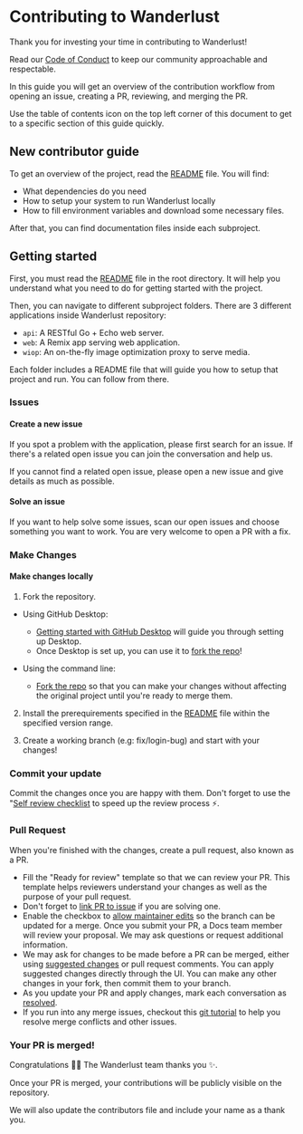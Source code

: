 # Contributing to Wanderlust <!-- omit in toc -->

Thank you for investing your time in contributing to Wanderlust!

Read our [Code of Conduct](./CODE_OF_CONDUCT.md) to keep our community approachable and respectable.

In this guide you will get an overview of the contribution workflow from opening an issue, creating a PR, reviewing, and merging the PR.

Use the table of contents icon on the top left corner of this document to get to a specific section of this guide quickly.

## New contributor guide

To get an overview of the project, read the [README](README.md) file. You will find:

- What dependencies do you need
- How to setup your system to run Wanderlust locally
- How to fill environment variables and download some necessary files.

After that, you can find documentation files inside each subproject.

## Getting started

First, you must read the [README](README.md) file in the root directory. It will help you understand what you need to do for getting started with the project.

Then, you can navigate to different subproject folders. There are 3 different applications inside Wanderlust repository:

- `api`: A RESTful Go + Echo web server.
- `web`: A Remix app serving web application.
- `wiop`: An on-the-fly image optimization proxy to serve media.

Each folder includes a README file that will guide you how to setup that project and run. You can follow from there.

### Issues

#### Create a new issue

If you spot a problem with the application, please first search for an issue. If there's a related open issue you can join the conversation and help us.

If you cannot find a related open issue, please open a new issue and give details as much as possible.

#### Solve an issue

If you want to help solve some issues, scan our open issues and choose something you want to work. You are very welcome to open a PR with a fix.

### Make Changes

#### Make changes locally

1. Fork the repository.

- Using GitHub Desktop:

  - [Getting started with GitHub Desktop](https://docs.github.com/en/desktop/installing-and-configuring-github-desktop/getting-started-with-github-desktop) will guide you through setting up Desktop.
  - Once Desktop is set up, you can use it to [fork the repo](https://docs.github.com/en/desktop/contributing-and-collaborating-using-github-desktop/cloning-and-forking-repositories-from-github-desktop)!

- Using the command line:
  - [Fork the repo](https://docs.github.com/en/github/getting-started-with-github/fork-a-repo#fork-an-example-repository) so that you can make your changes without affecting the original project until you're ready to merge them.

2. Install the prerequirements specified in the [README](README.md) file within the specified version range.

3. Create a working branch (e.g: fix/login-bug) and start with your changes!

### Commit your update

Commit the changes once you are happy with them. Don't forget to use the "[Self review checklist](https://docs.github.com/en/contributing/collaborating-on-github-docs/self-review-checklist) to speed up the review process :zap:.

### Pull Request

When you're finished with the changes, create a pull request, also known as a PR.

- Fill the "Ready for review" template so that we can review your PR. This template helps reviewers understand your changes as well as the purpose of your pull request.
- Don't forget to [link PR to issue](https://docs.github.com/en/issues/tracking-your-work-with-issues/linking-a-pull-request-to-an-issue) if you are solving one.
- Enable the checkbox to [allow maintainer edits](https://docs.github.com/en/github/collaborating-with-issues-and-pull-requests/allowing-changes-to-a-pull-request-branch-created-from-a-fork) so the branch can be updated for a merge.
  Once you submit your PR, a Docs team member will review your proposal. We may ask questions or request additional information.
- We may ask for changes to be made before a PR can be merged, either using [suggested changes](https://docs.github.com/en/github/collaborating-with-issues-and-pull-requests/incorporating-feedback-in-your-pull-request) or pull request comments. You can apply suggested changes directly through the UI. You can make any other changes in your fork, then commit them to your branch.
- As you update your PR and apply changes, mark each conversation as [resolved](https://docs.github.com/en/github/collaborating-with-issues-and-pull-requests/commenting-on-a-pull-request#resolving-conversations).
- If you run into any merge issues, checkout this [git tutorial](https://github.com/skills/resolve-merge-conflicts) to help you resolve merge conflicts and other issues.

### Your PR is merged!

Congratulations :tada::tada: The Wanderlust team thanks you :sparkles:.

Once your PR is merged, your contributions will be publicly visible on the repository.

We will also update the contributors file and include your name as a thank you.
